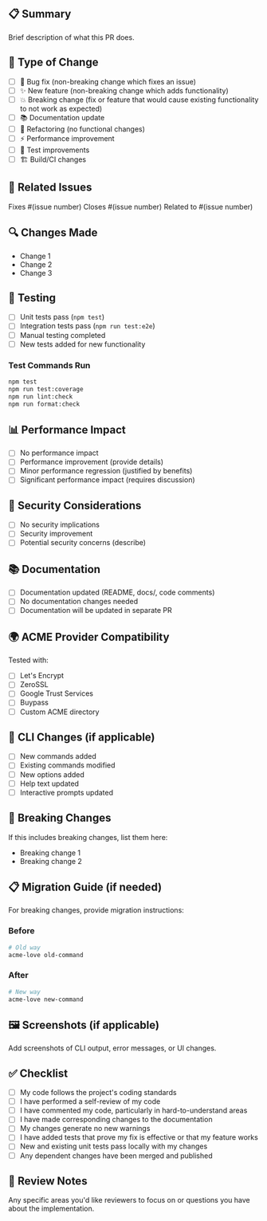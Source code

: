 ## 📋 Summary

Brief description of what this PR does.

## 🔄 Type of Change

- [ ] 🐛 Bug fix (non-breaking change which fixes an issue)
- [ ] ✨ New feature (non-breaking change which adds functionality)
- [ ] 💥 Breaking change (fix or feature that would cause existing functionality to not work as expected)
- [ ] 📚 Documentation update
- [ ] 🔧 Refactoring (no functional changes)
- [ ] ⚡ Performance improvement
- [ ] 🧪 Test improvements
- [ ] 🏗️ Build/CI changes

## 🎯 Related Issues

Fixes #(issue number)
Closes #(issue number)
Related to #(issue number)

## 🔍 Changes Made

- Change 1
- Change 2
- Change 3

## 🧪 Testing

- [ ] Unit tests pass (`npm test`)
- [ ] Integration tests pass (`npm run test:e2e`)
- [ ] Manual testing completed
- [ ] New tests added for new functionality

### Test Commands Run

```bash
npm test
npm run test:coverage
npm run lint:check
npm run format:check
```

## 📊 Performance Impact

- [ ] No performance impact
- [ ] Performance improvement (provide details)
- [ ] Minor performance regression (justified by benefits)
- [ ] Significant performance impact (requires discussion)

## 🔐 Security Considerations

- [ ] No security implications
- [ ] Security improvement
- [ ] Potential security concerns (describe)

## 📚 Documentation

- [ ] Documentation updated (README, docs/, code comments)
- [ ] No documentation changes needed
- [ ] Documentation will be updated in separate PR

## 🌍 ACME Provider Compatibility

Tested with:

- [ ] Let's Encrypt
- [ ] ZeroSSL
- [ ] Google Trust Services
- [ ] Buypass
- [ ] Custom ACME directory

## 🎨 CLI Changes (if applicable)

- [ ] New commands added
- [ ] Existing commands modified
- [ ] New options added
- [ ] Help text updated
- [ ] Interactive prompts updated

## 🔄 Breaking Changes

If this includes breaking changes, list them here:

- Breaking change 1
- Breaking change 2

## 📋 Migration Guide (if needed)

For breaking changes, provide migration instructions:

### Before

```bash
# Old way
acme-love old-command
```

### After

```bash
# New way
acme-love new-command
```

## 🖼️ Screenshots (if applicable)

Add screenshots of CLI output, error messages, or UI changes.

## ✅ Checklist

- [ ] My code follows the project's coding standards
- [ ] I have performed a self-review of my code
- [ ] I have commented my code, particularly in hard-to-understand areas
- [ ] I have made corresponding changes to the documentation
- [ ] My changes generate no new warnings
- [ ] I have added tests that prove my fix is effective or that my feature works
- [ ] New and existing unit tests pass locally with my changes
- [ ] Any dependent changes have been merged and published

## 🤝 Review Notes

Any specific areas you'd like reviewers to focus on or questions you have about the implementation.
